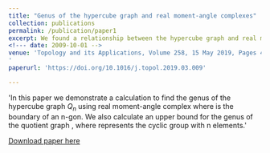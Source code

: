 ```yaml
---
title: "Genus of the hypercube graph and real moment-angle complexes"
collection: publications
permalink: /publication/paper1
excerpt: We found a relationship between the hypercube graph and real moment-angle complexes and derive related calculations.
<!--- date: 2009-10-01 -->
venue: 'Topology and its Applications, Volume 258, 15 May 2019, Pages 415-424
'
paperurl: 'https://doi.org/10.1016/j.topol.2019.03.009'

---
```

'In this paper we demonstrate a calculation to find the genus of the hypercube graph $Q_n$ using real moment-angle complex  where  is the boundary of an n-gon. We also calculate an upper bound for the genus of the quotient graph , where  represents the cyclic group with n elements.'

[Download paper here](https://arxiv.org/pdf/1806.10220.pdf)
